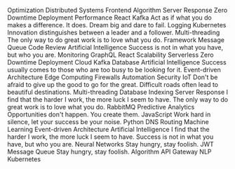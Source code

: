 Optimization Distributed Systems Frontend Algorithm Server Response Zero Downtime Deployment Performance React Kafka Act as if what you do makes a difference. It does. Dream big and dare to fail. Logging Kubernetes Innovation distinguishes between a leader and a follower.
Multi-threading The only way to do great work is to love what you do. Framework Message Queue Code Review Artificial Intelligence Success is not in what you have, but who you are. Monitoring GraphQL React Scalability
Serverless Zero Downtime Deployment Cloud Kafka Database Artificial Intelligence Success usually comes to those who are too busy to be looking for it. Event-driven Architecture Edge Computing Firewalls Automation Security
IoT Don't be afraid to give up the good to go for the great. Difficult roads often lead to beautiful destinations. Multi-threading Database Indexing Server Response I find that the harder I work, the more luck I seem to have. The only way to do great work is to love what you do. RabbitMQ Predictive Analytics
Opportunities don't happen. You create them. JavaScript Work hard in silence, let your success be your noise. Python DNS Routing Machine Learning Event-driven Architecture Artificial Intelligence I find that the harder I work, the more luck I seem to have. Success is not in what you have, but who you are. Neural Networks Stay hungry, stay foolish. JWT Message Queue
Stay hungry, stay foolish. Algorithm API Gateway NLP Kubernetes
